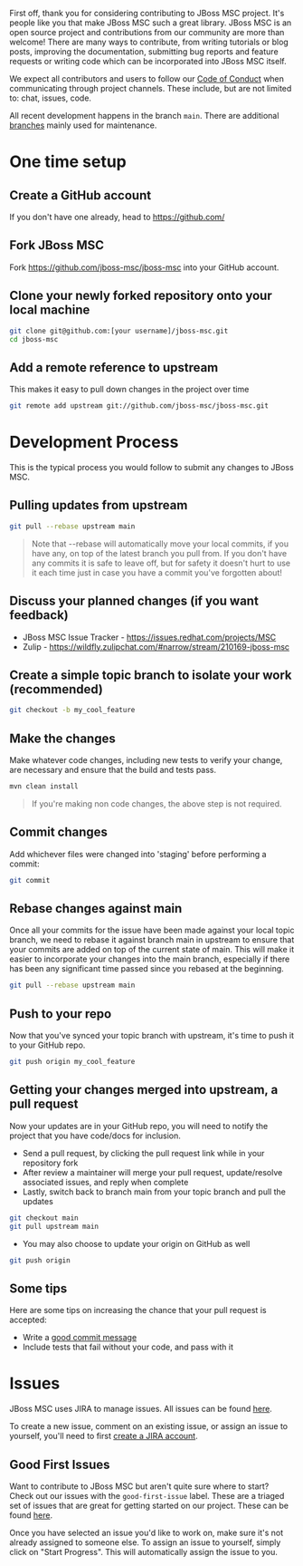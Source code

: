 First off, thank you for considering contributing to JBoss MSC project. It's people like you that make JBoss MSC such a great library. JBoss MSC is an open source project and contributions from our community are more than welcome! There are many ways to contribute, from writing tutorials or blog posts, improving the documentation, submitting bug reports and feature requests or writing code which can be incorporated into JBoss MSC itself.

We expect all contributors and users to follow our [Code of Conduct](CODE_OF_CONDUCT.md) when communicating through project channels. These include, but are not limited to: chat, issues, code.

All recent development happens in the branch `main`. There are additional [branches](https://github.com/jboss-msc/jboss-msc/branches) mainly used for maintenance.

# One time setup

## Create a GitHub account

If you don't have one already, head to https://github.com/

## Fork JBoss MSC

Fork https://github.com/jboss-msc/jboss-msc into your GitHub account.

## Clone your newly forked repository onto your local machine

```bash
git clone git@github.com:[your username]/jboss-msc.git
cd jboss-msc
```

## Add a remote reference to upstream

This makes it easy to pull down changes in the project over time

```bash
git remote add upstream git://github.com/jboss-msc/jboss-msc.git
```

# Development Process

This is the typical process you would follow to submit any changes to JBoss MSC.

## Pulling updates from upstream

```bash
git pull --rebase upstream main
```

> Note that --rebase will automatically move your local commits, if you have
> any, on top of the latest branch you pull from.
> If you don't have any commits it is safe to leave off, but for safety it
> doesn't hurt to use it each time just in case you have a commit you've
> forgotten about!

## Discuss your planned changes (if you want feedback)

 * JBoss MSC Issue Tracker - https://issues.redhat.com/projects/MSC
 * Zulip - https://wildfly.zulipchat.com/#narrow/stream/210169-jboss-msc

## Create a simple topic branch to isolate your work (recommended)

```bash
git checkout -b my_cool_feature
```

## Make the changes

Make whatever code changes, including new tests to verify your change, are necessary and ensure that the build and tests pass.

```bash
mvn clean install
```

> If you're making non code changes, the above step is not required.

## Commit changes

Add whichever files were changed into 'staging' before performing a commit:

```bash
git commit
```

## Rebase changes against main

Once all your commits for the issue have been made against your local topic branch, we need to rebase it against branch main in upstream to ensure that your commits are added on top of the current state of main. This will make it easier to incorporate your changes into the main branch, especially if there has been any significant time passed since you rebased at the beginning.

```bash
git pull --rebase upstream main
```

## Push to your repo

Now that you've synced your topic branch with upstream, it's time to push it to your GitHub repo.

```bash
git push origin my_cool_feature
```

## Getting your changes merged into upstream, a pull request

Now your updates are in your GitHub repo, you will need to notify the project that you have code/docs for inclusion.

 * Send a pull request, by clicking the pull request link while in your repository fork
 * After review a maintainer will merge your pull request, update/resolve associated issues, and reply when complete
 * Lastly, switch back to branch main from your topic branch and pull the updates

```bash
git checkout main
git pull upstream main
```

 * You may also choose to update your origin on GitHub as well

```bash
git push origin
```

## Some tips

Here are some tips on increasing the chance that your pull request is accepted:

 * Write a [good commit message](https://tbaggery.com/2008/04/19/a-note-about-git-commit-messages.html)
 * Include tests that fail without your code, and pass with it

# Issues

JBoss MSC uses JIRA to manage issues. All issues can be found [here](https://issues.redhat.com/projects/MSC/issues).

To create a new issue, comment on an existing issue, or assign an issue to yourself, you'll need to first [create a JIRA account](https://issues.redhat.com/).

## Good First Issues

Want to contribute to JBoss MSC but aren't quite sure where to start? Check out our issues with the `good-first-issue` label. These are a triaged set of issues that are great for getting started on our project. These can be found [here](https://issues.redhat.com/browse/MSC-262?jql=project%20%3D%20MSC%20AND%20labels%20%3D%20good-first-issue).

Once you have selected an issue you'd like to work on, make sure it's not already assigned to someone else. To assign an issue to yourself, simply click on "Start Progress". This will automatically assign the issue to you.

